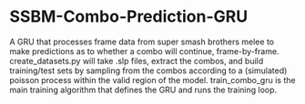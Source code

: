 # SSBM-Combo-Prediction-GRU
A GRU that processes frame data from super smash brothers melee to make predictions as to whether a combo will continue, frame-by-frame. create_datasets.py will take .slp files, extract the combos, and build training/test sets by sampling from the combos according to a (simulated) poisson process within the valid region of the model. train_combo_gru is the main training algorithm that defines the GRU and runs the training loop. 
